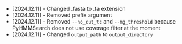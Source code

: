 * [2024.12.11] - Changed .fasta to .fa extension
* [2024.12.11] - Removed prefix argument
* [2024.12.11] - Removed `--no_cut_tc` and `--mg_threshold` because PyHMMSearch does not use coverage filter at the moment
* [2024.12.11] - Changed `output_path` to `output_directory`
